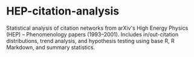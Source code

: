 # HEP-citation-analysis
Statistical analysis of citation networks from arXiv's High Energy Physics (HEP) – Phenomenology papers (1993–2001). Includes in/out-citation distributions, trend analysis, and hypothesis testing using base R, R Markdown, and summary statistics.
